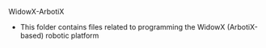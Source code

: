 WidowX-ArbotiX

- This folder contains files related to programming the WidowX (ArbotiX-based) robotic platform
